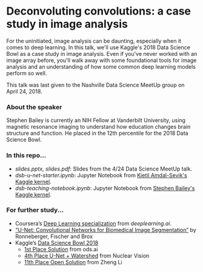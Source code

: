 # Deconvoluting convolutions: a case study in image analysis
For the uninitiated, image analysis can be daunting, especially when it comes to deep learning. In this talk, we'll use Kaggle's 2018 Data Science Bowl as a case study in image analysis. Even if you've never worked with an image array before, you'll walk away with some foundational tools for image analysis and an understanding of how some common deep learning models perform so well. 

This talk was last given to the Nashville Data Science MeetUp group on April 24, 2018.

### About the speaker
Stephen Bailey is currently an NIH Fellow at Vanderbilt University, using magnetic resonance imaging to understand how education changes brain structure and function. He placed in the 12th percentile for the 2018 Data Science Bowl.

### In this repo...

- *slides.pptx, slides.pdf*: Slides from the 4/24 Data Science MeetUp talk.
- *dsb-u-net-starter.ipynb*: Jupyter Notebook from [Kjetil Amdal-Sevik's Kaggle kernel](https://www.kaggle.com/keegil/keras-u-net-starter-lb-0-277?scriptVersionId=2164855). 
- *dsb-teaching-notebook.ipynb*: Jupyter Notebook from [Stephen Bailey's Kaggle kernel](https://www.kaggle.com/stkbailey/teaching-notebook-for-total-imaging-newbies).

### For further study...
- Coursera’s [Deep Learning specialization](https://www.coursera.org/specializations/deep-learning) from *deeplearning.ai*.
- [“U-Net: Convolutional Networks for Biomedical Image Segmentation”](https://arxiv.org/abs/1505.04597) by Ronneberger, Fischer and Brox
- Kaggle’s [Data Science Bowl 2018](https://www.kaggle.com/c/data-science-bowl-2018)
	- [1st Place Solution](https://www.kaggle.com/c/data-science-bowl-2018/discussion/54741) from ods.ai
	- [4th Place U-Net + Watershed](https://www.kaggle.com/c/data-science-bowl-2018/discussion/55118) from Nuclear Vision
	- [11th Place Open Solution](https://www.kaggle.com/c/data-science-bowl-2018/discussion/54838) from Zheng Li
